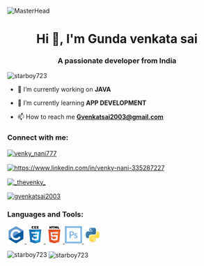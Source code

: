 
![MasterHead](https://1.bp.blogspot.com/-7A4WynwLsMw/XbBpCXG8fHI/AAAAAAAAMt4/uOa1bpLskYgrwGbllhSu2SDj_Mig8SXJQCLcBGAsYHQ/s1600/2000_600px.gif)

<h1 align="center">Hi 👋, I'm Gunda venkata sai</h1>

<h3 align="center">A passionate developer from India</h3>

<p align="left"> <img src="https://komarev.com/ghpvc/?username=starboy723&label=Profile%20views&color=0e75b6&style=flat" alt="starboy723" /> </p>

- 🔭 I’m currently working on **JAVA**

- 🌱 I’m currently learning **APP DEVELOPMENT**

- 📫 How to reach me **Gvenkatsai2003@gmail.com**

<h3 align="left">Connect with me:</h3>

<p align="left">

<a href="https://twitter.com/venky_nani777" target="blank"><img align="center" src="https://raw.githubusercontent.com/rahuldkjain/github-profile-readme-generator/master/src/images/icons/Social/twitter.svg" alt="venky_nani777" height="30" width="40" /></a>

<a href="https://linkedin.com/in/https://www.linkedin.com/in/venky-nani-335287227" target="blank"><img align="center" src="https://raw.githubusercontent.com/rahuldkjain/github-profile-readme-generator/master/src/images/icons/Social/linked-in-alt.svg" alt="https://www.linkedin.com/in/venky-nani-335287227" height="30" width="40" /></a>

<a href="https://instagram.com/_thevenky_" target="blank"><img align="center" src="https://raw.githubusercontent.com/rahuldkjain/github-profile-readme-generator/master/src/images/icons/Social/instagram.svg" alt="_thevenky_" height="30" width="40" /></a>

<a href="https://www.hackerrank.com/gvenkatsai2003" target="blank"><img align="center" src="https://raw.githubusercontent.com/rahuldkjain/github-profile-readme-generator/master/src/images/icons/Social/hackerrank.svg" alt="gvenkatsai2003" height="30" width="40" /></a>

</p>

<h3 align="left">Languages and Tools:</h3>

<p align="left"> <a href="https://www.cprogramming.com/" target="_blank" rel="noreferrer"> <img src="https://raw.githubusercontent.com/devicons/devicon/master/icons/c/c-original.svg" alt="c" width="40" height="40"/> </a> <a href="https://www.w3schools.com/css/" target="_blank" rel="noreferrer"> <img src="https://raw.githubusercontent.com/devicons/devicon/master/icons/css3/css3-original-wordmark.svg" alt="css3" width="40" height="40"/> </a> <a href="https://www.w3.org/html/" target="_blank" rel="noreferrer"> <img src="https://raw.githubusercontent.com/devicons/devicon/master/icons/html5/html5-original-wordmark.svg" alt="html5" width="40" height="40"/> </a> <a href="https://www.photoshop.com/en" target="_blank" rel="noreferrer"> <img src="https://raw.githubusercontent.com/devicons/devicon/master/icons/photoshop/photoshop-line.svg" alt="photoshop" width="40" height="40"/> </a> <a href="https://www.python.org" target="_blank" rel="noreferrer"> <img src="https://raw.githubusercontent.com/devicons/devicon/master/icons/python/python-original.svg" alt="python" width="40" height="40"/> </a> </p>

<p><img align="left" src="https://github-readme-stats.vercel.app/api/top-langs?username=starboy723&show_icons=true&locale=en&layout=compact" alt="starboy723" /></p>

<p>&nbsp;<img align="center" src="https://github-readme-stats.vercel.app/api?username=starboy723&show_icons=true&locale=en" alt="starboy723" /></p>
